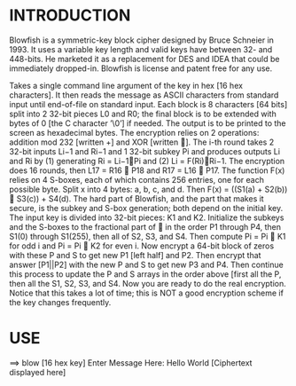 INTRODUCTION
============
Blowfish is a symmetric-key block cipher designed by Bruce Schneier in 1993. It uses a variable
key length and valid keys have between 32- and 448-bits. He marketed it as a replacement for
DES and IDEA that could be immediately dropped-in. Blowfish is license and patent free for any
use.

Takes a single command line argument of the key in hex [16 hex characters].  It then reads the message as ASCII characters from standard input until end-of-file on standard input.
Each block is 8 characters [64 bits] split into 2 32-bit pieces
L0 and R0; the final block is to be extended with bytes of 0
[the C character ’\0’] if needed. The output is to be printed
to the screen as hexadecimal bytes. The encryption relies on 2
operations: addition mod 232 [written +] and XOR [written ].
The i-th round takes 2 32-bit inputs Li−1 and Ri−1 and 1 32-bit
subkey Pi and produces outputs Li and Ri by (1) generating
Ri = Li−1Pi and (2) Li = F(Ri)Ri−1. The encryption does
16 rounds, then L17 = R16  P18 and R17 = L16  P17.
The function F(x) relies on 4 S-boxes, each of which contains
256 entries, one for each possible byte. Split x into 4 bytes: a,
b, c, and d. Then F(x) = ((S1(a) + S2(b))  S3(c)) + S4(d).
The hard part of Blowfish, and the part that makes it secure,
is the subkey and S-box generation; both depend on the initial key.  The input key is divided into 32-bit pieces: K1 and K2.
Initialize the subkeys and the S-boxes to the fractional part of
 in the order P1 through P4, then S1(0) through S1(255), then all of S2, S3, and S4. Then compute Pi = Pi  K1 for odd i and Pi = Pi  K2 for even i. Now encrypt a 64-bit block of zeros with these P and S to get new P1 [left half] and P2. Then encrypt that answer [P1||P2]
with the new P and S to get new P3 and P4. Then continue this
process to update the P and S arrays in the order above [first
all the P, then all the S1, S2, S3, and S4. Now you are ready to
do the real encryption. Notice that this takes a lot of time; this
is NOT a good encryption scheme if the key changes frequently.

USE
===
==> blow [16 hex key]
Enter Message Here: Hello World
[Ciphertext displayed here]
